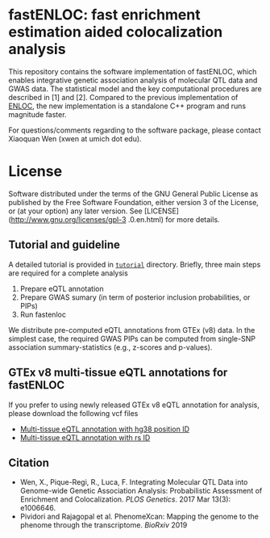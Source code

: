 # fastENLOC: fast enrichment estimation aided colocalization analysis


This repository contains the software implementation of fastENLOC, which enables integrative genetic association analysis of molecular QTL data and GWAS data. The statistical model and the key computational procedures are described in [1] and [2]. Compared to the previous implementation of [ENLOC](https://github.com/xqwen/integrative), the new implementation is a standalone C++ program and runs magnitude faster.    

For questions/comments regarding to the software package, please contact Xiaoquan Wen (xwen at umich dot edu).

# License

Software distributed under the terms of the GNU General Public License as published by the Free Software Foundation, either version 3 of the License, or (at your option) any later version. See [LICENSE](http://www.gnu.org/licenses/gpl-3
.0.en.html) for more details.


## Tutorial and guideline

A detailed tutorial is provided in [``tutorial``](https://https://github.com/xqwen/fastenloc/tree/master/tutorial/) directory. Briefly, three main steps are required for a complete analysis

1. Prepare eQTL annotation
2. Prepare GWAS sumary (in term of posterior inclusion probabilities, or PIPs)
3. Run fastenloc

We distribute pre-computed eQTL annotations from GTEx (v8) data. In the simplest case, the required GWAS PIPs can be computed from single-SNP association summary-statistics (e.g., z-scores and p-values). 


## GTEx v8 multi-tissue eQTL annotations for fastENLOC

If you prefer to using newly released GTEx v8 eQTL annotation for analysis, please download the following vcf files

+  [Multi-tissue eQTL annotation with hg38 position ID](https://drive.google.com/open?id=1kfH_CffxyCtZcx3z7k63rIARNidLv1_P) 
+  [Multi-tissue eQTL annotation with rs ID](https://drive.google.com/open?id=1rSaHenk8xOFtQo7VuDZevRkjUz6iwuj0)


## Citation

+ Wen, X., Pique-Regi, R., Luca, F. Integrating Molecular QTL Data into Genome-wide Genetic Association Analysis: Probabilistic Assessment of Enrichment and Colocalization. *PLOS Genetics*. 2017 Mar 13(3): e1006646.
+ Pividori and Rajagopal et al. PhenomeXcan: Mapping the genome to the phenome through the transcriptome. *BioRxiv* 2019
